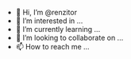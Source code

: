 - 👋 Hi, I’m @renzitor
- 👀 I’m interested in ...
- 🌱 I’m currently learning ...
- 💞️ I’m looking to collaborate on ...
- 📫 How to reach me ...

<!---
renzitor/renzitor is a ✨ special ✨ repository because its `README.md` (this file) appears on your GitHub profile.
You can click the Preview link to take a look at your changes.
--->
